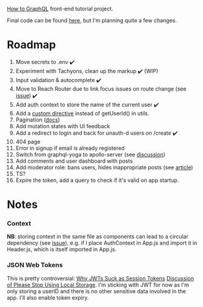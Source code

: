 [How to GraphQL](https://www.howtographql.com/react-apollo/) front-end tutorial project.

Final code can be found [here](https://github.com/howtographql/react-apollo), but I'm planning quite a few changes.

# Roadmap

1. Move secrets to .env ✔️
2. Experiment with Tachyons, clean up the markup ✔️ (WIP)
3. Input validation & autocomplete ✔️
4. Move to Reach Router due to link focus issues on route change (see [issue](https://github.com/ReactTraining/react-router/issues/5210)) ✔️
5. Add auth context to store the name of the current user ✔️
6. Add a [custom directive](https://codeburst.io/use-custom-directives-to-protect-your-graphql-apis-a78cbbe17355) instead of getUserId() in utils.
7. Pagination ([docs](https://www.apollographql.com/docs/react/features/pagination.html))
8. Add mutation states with UI feedback
9. Add a redirect to login and back for unauth-d users on /create ✔️
10. 404 page
11. Error in signup if email is already registered
12. Switch from graphql-yoga to apollo-server (see [discussion](https://github.com/prisma/graphql-yoga/issues/449))
13. Add comments and user dashboard with posts
14. Add moderator role: bans users, hides inappropriate posts (see [article](https://blog.apollographql.com/authorization-in-graphql-452b1c402a9))
15. TS?
16. Expire the token, add a query to check if it's valid on app startup.

# Notes

### Context

**NB**: storing context in the same file as components can lead to a circular dependency (see [issue](https://github.com/facebook/react/issues/13969)), e.g. if I place AuthContext in App.js and import it in Header.js, which is itself imported in App.js.

### JSON Web Tokens

This is pretty controversial:
[Why JWTs Suck as Session Tokens](https://developer.okta.com/blog/2017/08/17/why-jwts-suck-as-session-tokens)
[Discussion of Please Stop Using Local Storage](https://dev.to/rdegges/please-stop-using-local-storage-1i04/comments). I'm sticking with JWT for now as I'm only storing a userID and there is no other sensitive data involved in the app. I'll also enable token expiry.
